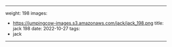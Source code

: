 
---
weight: 198
images:
- https://jumpingcow-images.s3.amazonaws.com/jack/jack_198.png
title: jack 198
date: 2022-10-27
tags:
- jack
---
